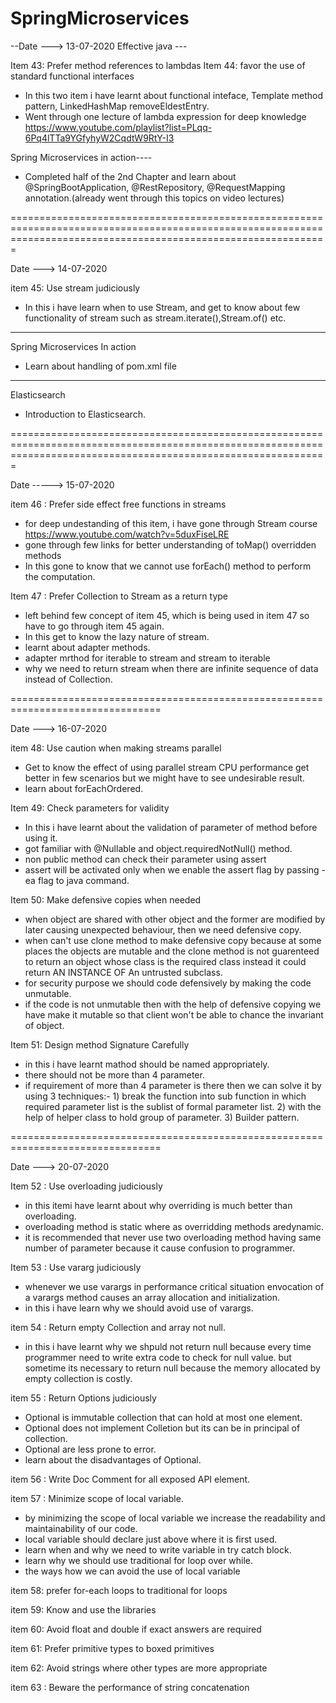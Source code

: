 # SpringMicroservices

--Date ---> 13-07-2020
Effective java ---

Item 43:  Prefer method references to lambdas
Item 44:  favor the use of standard functional interfaces
* In this two item i have learnt about functional inteface, Template method pattern, LinkedHashMap removeEldestEntry.
* Went through one lecture of lambda expression for deep knowledge  https://www.youtube.com/playlist?list=PLqq-6Pq4lTTa9YGfyhyW2CqdtW9RtY-I3

Spring Microservices in action----
* Completed half of the 2nd Chapter and learn about @SpringBootApplication, @RestRepository, @RequestMapping annotation.(already went through this topics on video lectures)


===================================================================================================================================================================

Date ---> 14-07-2020

item 45: Use stream judiciously
* In this i have learn when to use Stream, and get to know about few functionality of stream such as stream.iterate(),Stream.of() etc.

------------------------------------------------------------------------------------------------------------------------------------
Spring Microservices In action 
* Learn about handling of pom.xml file

------------------------------------------------------------------------------------------------------------------------------------
Elasticsearch
* Introduction to Elasticsearch.


===================================================================================================================================================================

Date -----> 15-07-2020

item 46 : Prefer side effect free functions in streams

* for deep undestanding of this item, i have gone through Stream course https://www.youtube.com/watch?v=5duxFiseLRE
* gone through few links for better understanding of toMap() overridden methods
* In this gone to know that we cannot use forEach() method to perform the computation.

Item 47 : Prefer Collection to Stream as a return type

* left behind few concept of item 45, which is being used in item 47 so have to go through item 45 again.
* In this get to know the lazy nature of stream.
* learnt about adapter methods.
* adapter mrthod for iterable to stream and stream to iterable
* why we need to return stream when there are infinite sequence of data instead of Collection.


================================================================================

Date ---> 16-07-2020

item 48:  Use caution when making streams parallel

* Get to know the effect of using parallel stream CPU performance get better in few scenarios but we might have to see undesirable result.
* learn about forEachOrdered.

Item 49: Check parameters for validity

* In this i have learnt about the validation of parameter of method before using it.
* got familiar with @Nullable and object.requiredNotNull() method.
* non public method can check their parameter using assert
* assert will be activated only when we enable the assert flag by passing -ea flag to java command.


Item 50: Make defensive copies when needed

* when object are shared with other object and the former are modified by later causing unexpected behaviour, then we need defensive copy.
* when can't use clone method to make defensive copy because at some places the objects are mutable and the clone method is not guarenteed to return an object
whose class is the required class instead it could return AN INSTANCE OF An untrusted subclass.
* for security purpose we should code defensively by making the code unmutable.
* if the code is not unmutable then with the help of defensive copying we have make it mutable so that client won't be able to chance the invariant of object.

Item 51: Design method Signature Carefully

* in this i have learnt mathod should be named appropriately.
* there should not be more than 4 parameter.
* if requirement of more than 4 parameter is there then we can solve it by using 3 techniques:-
      1) break the function into sub function in which required parameter list is the sublist of formal parameter list.
      2) with the help of helper class to hold group of parameter.
      3) Builder pattern.
      
      
================================================================================

Date ---> 20-07-2020
 
Item 52 : Use overloading judiciously
* in this itemi have learnt about why overriding is much better than overloading.
* overloading method is static where as overridding methods aredynamic.
* it is recommended that never use two overloading method having same number of parameter because it cause confusion to programmer.


Item 53 : Use vararg judiciously
* whenever we use varargs in performance critical situation envocation of a varargs method causes an array allocation and initialization.
* in this i have learn why we should avoid use of varargs.


item 54 : Return empty Collection and array not null.
* in this i have learnt why we shpuld not return null because every time programmer need to write extra code to check for null value.
  but sometime its necessary to return null because the memory allocated by empty collection is costly.
  
item 55 : Return Options judiciously
* Optional is immutable collection that can hold at most one element.
* Optional does not implement Colletion but its can be in principal of collection.
* Optional are less prone to error.
* learn about the disadvantages of Optional<T>.

item 56 : Write Doc Comment for all exposed API element.

item 57 : Minimize scope of local variable.
* by minimizing the scope of local variable we increase the readability and maintainability of our code.
* local variable should declare just above where it is first used.
* learn when and why we need to write variable in try catch block.
* learn why we should use traditional for loop over while.
* the ways how we can avoid the use of local variable

item 58: prefer for-each loops to traditional for loops

item 59: Know and use the libraries

item 60: Avoid float and double if exact answers are required

item 61: Prefer primitive types to boxed primitives

item 62: Avoid strings where other types are more appropriate

item 63 : Beware the performance of string concatenation



